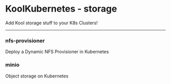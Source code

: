 # KoolKubernetes - storage
Add Kool storage stuff to your K8s Clusters!
***

### nfs-provisioner
Deploy a Dynamic NFS Provisioner in Kubernetes

### minio
Object storage on Kubernetes 
